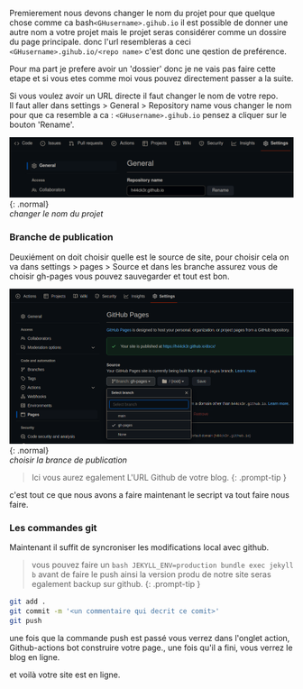 Premierement nous devons changer le nom du projet pour que quelque chose comme ca bash`<GHusername>.gihub.io` il est possible de donner une autre nom a votre projet mais le projet seras considérer comme un dossire du page principale. donc l'url resembleras a ceci `<GHusername>.gihub.io/<repo name>` c'est donc une qestion de preférence.     

Pour ma part je prefere avoir un 'dossier' donc je ne vais pas faire cette etape et si vous etes comme moi vous pouvez directement passer a la suite.

Si vous voulez avoir un URL directe il faut changer le nom de votre repo.    
Il faut aller dans settings > General > Repository name vous changer le nom pour que ca resemble a ca : `<GHusername>.gihub.io` pensez a cliquer sur le bouton 'Rename'.

![changer le nom du projet](Rename-repo.png){: .normal}        
_changer le nom du projet_

### Branche de publication 
Deuxiément on doit choisir quelle est le source de site, pour choisir cela on va dans settings > pages > Source  et dans les branche assurez vous de choisir gh-pages vous pouvez sauvegarder et tout est bon.

![choisir la brance de publication](source.png){: .normal}       
_choisir la brance de publication_

> Ici vous aurez egalement L'URL Github de votre blog.
{: .prompt-tip }

c'est tout ce que nous avons a faire maintenant le secript va tout faire nous faire.


### Les commandes git
Maintenant il suffit de syncroniser les modifications local avec github.

> vous pouvez faire un ```bash
JEKYLL_ENV=production bundle exec jekyll b``` avant de faire le push ainsi la version produ de notre site seras egalement backup sur github.
{: .prompt-tip }

```bash
git add .
git commit -m '<un commentaire qui decrit ce comit>'
git push
```
une fois que la commande push est passé vous verrez dans l'onglet action, Github-actions bot construire votre page., une fois qu'il a fini, vous verrez le blog en ligne.

et voilà votre site est en ligne.